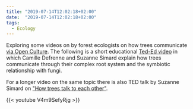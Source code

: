 ```yaml
---
title: "2019-07-14T12:02:18+02:00"
date:  "2019-07-14T12:02:18+02:00"
tags:
  - Ecology
---
```


Exploring some videos on by forest ecologists on how trees communicate [via Open Culture](http://www.openculture.com/2019/07/the-secret-language-of-trees.html). The following is a short educational [Ted-Ed video](https://www.youtube.com/watch?v=V4m9SefyRjg) in which Camille Defrenne and Suzanne Simard explain how trees communicate through their complex root system and the symbiotic relationship with fungi.

For a longer video on the same topic there is also TED talk by Suzanne Simard on ["How trees talk to each other"](https://www.ted.com/talks/suzanne_simard_how_trees_talk_to_each_other/discussion?language=en).

{{< youtube V4m9SefyRjg >}}
